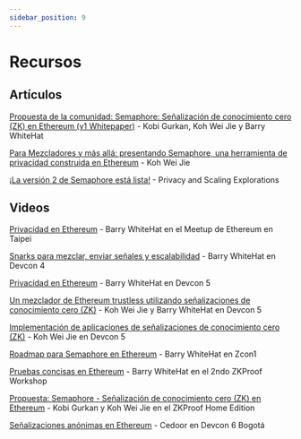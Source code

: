 ```yaml
---
sidebar_position: 9
---
```


# Recursos

## Artículos

[Propuesta de la comunidad: Semaphore: Señalización de conocimiento cero (ZK) en Ethereum (v1 Whitepaper)](https://semaphore.pse.dev/whitepaper-v1.pdf) - Kobi Gurkan, Koh Wei Jie y Barry WhiteHat

[Para Mezcladores y más allá: presentando Semaphore, una herramienta de privacidad construida en Ethereum](https://medium.com/coinmonks/to-mixers-and-beyond-presenting-semaphore-a-privacy-gadget-built-on-ethereum-4c8b00857c9b) - Koh Wei Jie

[¡La versión 2 de Semaphore está lista!](https://medium.com/privacy-scaling-explorations/semaphore-v2-is-live-f263e9372579) - Privacy and Scaling Explorations

## Videos

[Privacidad en Ethereum](https://www.youtube.com/watch?v=maDHYyj30kg) - Barry WhiteHat en el Meetup de Ethereum en Taipei

[Snarks para mezclar, enviar señales y escalabilidad](https://www.youtube.com/watch?v=lv6iK9qezBY) - Barry WhiteHat en Devcon 4

[Privacidad en Ethereum](https://www.youtube.com/watch?v=zBUo7G95wYE) - Barry WhiteHat en Devcon 5

[Un mezclador de Ethereum trustless utilizando señalizaciones de conocimiento cero (ZK)](https://www.youtube.com/watch?v=GzVT16lFOHU) - Koh Wei Jie y Barry WhiteHat en Devcon 5

[Implementación de aplicaciones de señalizaciones de conocimiento cero (ZK)](https://www.youtube.com/watch?v=7wd2aAN2jXI) - Koh Wei Jie en Devcon 5

[Roadmap para Semaphore en Ethereum](https://www.youtube.com/watch?v=gOub903iWFs) - Barry WhiteHat en Zcon1

[Pruebas concisas en Ethereum](https://www.youtube.com/watch?v=TtsDNneTDDY) - Barry WhiteHat en el 2ndo ZKProof Workshop

[Propuesta: Semaphore - Señalización de conocimiento cero (ZK) en Ethereum](https://www.youtube.com/watch?v=y5uV9eRb3-w) - Kobi Gurkan y Koh Wei Jie en el ZKProof Home Edition

[Señalizaciones anónimas en Ethereum](https://www.youtube.com/watch?v=dxAfL91Sbw4) - Cedoor en Devcon 6 Bogotá
